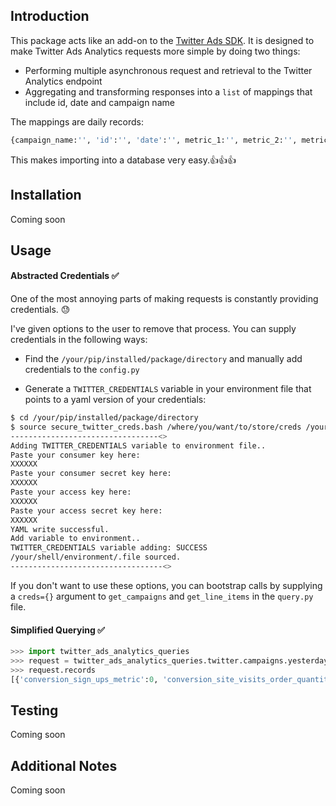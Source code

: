 ## Introduction

This package acts like an add-on to the [Twitter Ads SDK](http://twitterdev.github.io/twitter-python-ads-sdk/). It is designed to make Twitter
Ads Analytics requests more simple by doing two things:

* Performing multiple asynchronous request and retrieval to the Twitter Analytics endpoint 
* Aggregating and transforming responses into a `list` of mappings that include id, date and campaign name

The mappings are daily records: 

```python
{campaign_name:'', 'id':'', 'date':'', metric_1:'', metric_2:'', metric_3:''}
``` 

This makes importing into a database very easy.:thumbsup::thumbsup::thumbsup:

## Installation

Coming soon

## Usage

#### Abstracted Credentials :white_check_mark:

One of the most annoying parts of making requests is constantly providing credentials. :sweat: 

I've given options to the user to remove that process. You can supply credentials in the following ways:

* Find the `/your/pip/installed/package/directory` and manually add credentials to the `config.py` 

* Generate a `TWITTER_CREDENTIALS` variable in your environment file that points to a yaml version of your credentials:

```bash
$ cd /your/pip/installed/package/directory
$ source secure_twitter_creds.bash /where/you/want/to/store/creds /your/shell/environment/.file
---------------------------------<>
Adding TWITTER_CREDENTIALS variable to environment file..
Paste your consumer key here:
XXXXXX
Paste your consumer secret key here:
XXXXXX
Paste your access key here:
XXXXXX
Paste your access secret key here:
XXXXXX
YAML write successful.
Add variable to environment..
TWITTER_CREDENTIALS variable adding: SUCCESS
/your/shell/environment/.file sourced.
----------------------------------<>
```

If you don't want to use these options, you can bootstrap calls by supplying a `creds={}` argument to  `get_campaigns` and `get_line_items` in the `query.py` file.

#### Simplified Querying :white_check_mark:

```python
>>> import twitter_ads_analytics_queries
>>> request = twitter_ads_analytics_queries.twitter.campaigns.yesterday(account='xxxxxx')
>>> request.records
[{'conversion_sign_ups_metric':0, 'conversion_site_visits_order_quantity_view': 0, ... }, ...] 
```

## Testing

Coming soon

## Additional Notes

Coming soon

